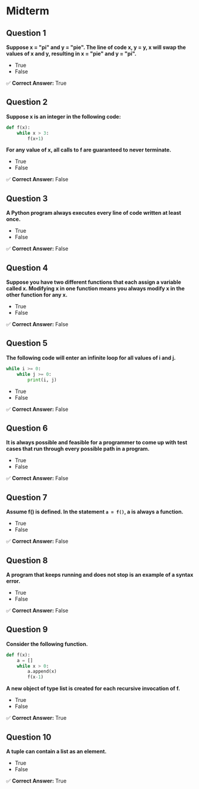 # Midterm

## Question 1

**Suppose x = "pi" and y = "pie". The line of code x, y = y, x will
swap the values of x and y, resulting in x = "pie" and y = "pi".**

- True
- False

✅ **Correct Answer:** True

## Question 2

**Suppose x is an integer in the following code:**

```python
def f(x):
    while x > 3:
        f(x+1)
```

**For any value of x, all calls to f are guaranteed to never terminate.**

- True
- False

✅ **Correct Answer:** False

## Question 3

**A Python program always executes every line of code written at least once.**

- True
- False

✅ **Correct Answer:** False

## Question 4

**Suppose you have two different functions that each assign a variable called x.
Modifying x in one function means you always modify x in the other function for any x.**

- True
- False

✅ **Correct Answer:** False

## Question 5

**The following code will enter an infinite loop for all values of i and j.**

```python
while i >= 0:
    while j >= 0:
        print(i, j)
```

- True
- False

✅ **Correct Answer:** False

## Question 6

**It is always possible and feasible for a programmer to come up with test cases
that run through every possible path in a program.**

- True
- False

✅ **Correct Answer:** False

## Question 7

**Assume f() is defined. In the statement `a = f()`, a is always a function.**

- True
- False

✅ **Correct Answer:** False

## Question 8

**A program that keeps running and does not stop is an example of a syntax error.**

- True
- False

✅ **Correct Answer:** False

## Question 9

**Consider the following function.**

```python
def f(x):
    a = []
    while x > 0:
        a.append(x)
        f(x-1)
```

**A new object of type list is created for each recursive invocation of f.**

- True
- False

✅ **Correct Answer:** True

## Question 10

**A tuple can contain a list as an element.**

- True
- False

✅ **Correct Answer:** True
